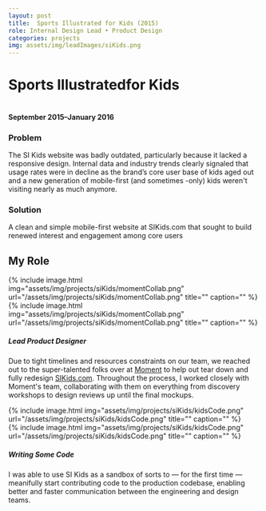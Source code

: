 ```yaml
---
layout: post
title:  Sports Illustrated for Kids (2015)
role: Internal Design Lead • Product Design
categories: projects
img: assets/img/leadImages/siKids.png
---
```


<div class="title--kids">
  <h1 class="headline">Sports Illustrated<span class="impact--kids">for Kids</span></h1>
  <img src="../assets/img/projects/siKids/hero-img.png" alt="" class="hero-img">
  <h4 class="date">September 2015–January 2016</h4>
  <div class="intro">
    <h3>Problem</h3>
    <p>The SI Kids website was badly outdated, particularly because it lacked a responsive design. Internal data and industry trends clearly signaled that usage rates were in decline as the brand’s core user base of kids aged out and a new generation of mobile-first (and sometimes -only) kids weren't visiting nearly as much anymore.</p>
    <h3>Solution</h3>
    <p>A clean and simple mobile-first website at SIKids.com that sought to build renewed interest and engagement among core users</p>
  </div>
</div>

<section>
  <h2 class="bullet">My Role</h2>
  <div class="highlight-odd">
    <div class="screenshot-sm">{% include image.html img="assets/img/projects/siKids/momentCollab.png" url="/assets/img/projects/siKids/momentCollab.png" title="" caption="" %}</div>
    <div class="screenshot-lg">{% include image.html img="assets/img/projects/siKids/momentCollab.png" url="/assets/img/projects/siKids/momentCollab.png" title="" caption="" %}</div>
    <div class="takeaway">
      <h5 class="example">Lead Product Designer</h5>
      <p class="description">Due to tight timelines and resources constraints on our team, we reached out to the super-talented folks over at <a href="http://www.momentdesign.com/">Moment</a> to help out tear down and fully redesign <a href="http://www.sikids.com/">SIKids.com</a>. Throughout the process, I worked closely with Moment's team, collaborating with them on everything from discovery workshops to design reviews up until the final mockups.</p>
    </div>
  </div>
  <div class="highlight-even">
    <div class="screenshot-sm">{% include image.html img="assets/img/projects/siKids/kidsCode.png" url="/assets/img/projects/siKids/kidsCode.png" title="" caption="" %}</div>
    <div class="screenshot-lg">{% include image.html img="assets/img/projects/siKids/kidsCode.png" url="/assets/img/projects/siKids/kidsCode.png" title="" caption="" %}</div>
    <div class="takeaway">
      <h5 class="example">Writing Some Code</h5>
      <p class="description">I was able to use SI Kids as a sandbox of sorts to — for the first time — meanifully start contributing code to the production codebase, enabling better and faster communication between the engineering and design teams.</p>
    </div>
  </div>
</section>